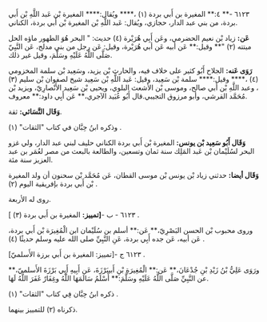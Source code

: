 ٦١٢٣ -** ٤:** المغيرة بن أَبي بردة (١) ،**** ويُقال:**** المغيرة بْن عَبد اللَّهِ بْن أَبي بردة، من بني عبد الدار، حجازي، ويُقال: عَبد اللَّهِ بْن المغيرة بْن أَبي بردة، الكناني.

**عَن:** زياد بْن نعيم الحضرمي، وعَن أَبِي هُرَيْرة (٤) حديث: " البحر هُوَ الطهور ماؤه الحل ميتته (٢) "** وقيل:** عَن أبيه عَن أبي هُرَيْرة، وقيل: عَن رجل من بني مدلج، عَن النَّبِيّ صَلَّى اللَّهُ عَلَيْهِ وسَلَّمَ، وقيل غير ذلك.

**رَوَى عَنه:** الجلاح أَبُو كثير على خلاف فيه، والحارث بْن يزيد، وسَعِيد بْن سلمة المخزومي (٤) ،**** وقيل:**** سلمة بْن سَعِيد، وقيل: عَبد اللَّهِ بْن سَعِيد شيخ لصفوان بْن سليم (٣) ، وعبد اللَّهِ بْن أَبي صالح، وموسى بْن الأشعث البلوي، ويحيى بْن سَعِيد الأَنْصارِيّ، ويزيد بْن مُحَمَّد القرشي، وأبو مرزوق التجيبي.قال أَبُو عُبَيد الآجري،** عَن أَبِي داود:** معروف.

**وَقَال النَّسَائي:** ثقة.

وذكره ابنُ حِبَّان في كتاب "الثقات" (١) .

**وَقَال أَبُو سَعِيد بْن يونس:** المغيرة بْن أَبي بردة الكناني حليف لبني عبد الدار، ولي غزو البحر لسُلَيْمان بْن عَبد المَلِك سنة ثمان وتسعين، والطالعة بالبعث من مصر لعُمَر بن عبد العزيز سنة مئة.

**وَقَال أيضا:** حدثني زياد بْن يونس بْن موسى القطان، عَن مُحَمَّد بْن سحنون أن ولد المغيرة بْن أَبي بردة بإفريقية اليوم (٢) .

روى له الأربعة.

٦١٢٣ - ب -**[تمييز:** المغيرة بن أَبي بردة (٣) ] .

وروى محبوب بْن الحسن البَصْرِيّ،** عَن:** أسلم بن سُلَيْمان ابن الْمُغِيرَة بْن أَبي بردة، عَن أبيه، عَن جده أَبِي بردة، عَنِ النَّبِيِّ صلى الله عليه وسلم حديثًا (٤) .

٦١٢٣ ج -[تمييز: المغيرة بن أَبي برزة الأَسلميّ] .

ورَوَى عَلِيُّ بْنُ زَيْدِ بْنِ جُدْعَانَ،** عَن:** الْمُغِيرَةِ بْنِ أَبيبَرْزَةَ، عَن أَبِيهِ أَبِي بَرْزَةَ الأَسلميّ،** عن النَّبِيِّ صَلَّى اللَّهُ عَلَيْهِ وسَلَّمَ:** أَسْلَمُ سَالَمَهَا اللَّهُ وغِفَارٌ غَفَرَ اللَّهُ لَهَا.

ذكره ابنُ حِبَّان فِي كتاب "الثقات" (١) .

ذكرناه (٢) للتمييز بينهما.